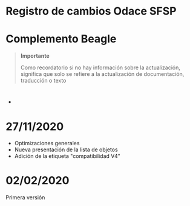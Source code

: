 # Registro de cambios Odace SFSP

# Complemento Beagle

>**Importante**
>
>Como recordatorio si no hay información sobre la actualización, significa que solo se refiere a la actualización de documentación, traducción o texto

# 

- 

# 27/11/2020

- Optimizaciones generales
- Nueva presentación de la lista de objetos
- Adición de la etiqueta "compatibilidad V4"


# 02/02/2020

Primera versión
